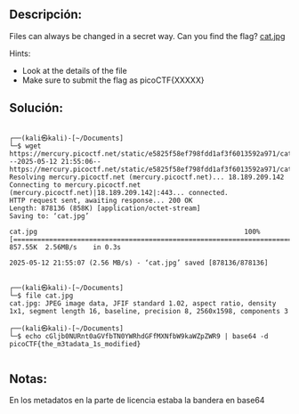 ## Descripción:
Files can always be changed in a secret way. Can you find the flag? [cat.jpg](https://mercury.picoctf.net/static/e5825f58ef798fdd1af3f6013592a971/cat.jpg)

Hints:
- Look at the details of the file
- Make sure to submit the flag as picoCTF{XXXXX}
## Solución:
```
                                                                                                                                                                                                                                            
┌──(kali㉿kali)-[~/Documents]
└─$ wget https://mercury.picoctf.net/static/e5825f58ef798fdd1af3f6013592a971/cat.jpg
--2025-05-12 21:55:06--  https://mercury.picoctf.net/static/e5825f58ef798fdd1af3f6013592a971/cat.jpg
Resolving mercury.picoctf.net (mercury.picoctf.net)... 18.189.209.142
Connecting to mercury.picoctf.net (mercury.picoctf.net)|18.189.209.142|:443... connected.
HTTP request sent, awaiting response... 200 OK
Length: 878136 (858K) [application/octet-stream]
Saving to: ‘cat.jpg’

cat.jpg                                                    100%[========================================================================================================================================>] 857.55K  2.56MB/s    in 0.3s    

2025-05-12 21:55:07 (2.56 MB/s) - ‘cat.jpg’ saved [878136/878136]

                                                                                                                                                                                                                                            
┌──(kali㉿kali)-[~/Documents]
└─$ file cat.jpg 
cat.jpg: JPEG image data, JFIF standard 1.02, aspect ratio, density 1x1, segment length 16, baseline, precision 8, 2560x1598, components 3
                                                                                                                                                                                                                                            
┌──(kali㉿kali)-[~/Documents]
└─$ echo cGljb0NURnt0aGVfbTN0YWRhdGFfMXNfbW9kaWZpZWR9 | base64 -d
picoCTF{the_m3tadata_1s_modified}         


```

## Notas:
En los metadatos en la parte de licencia estaba la bandera en base64

